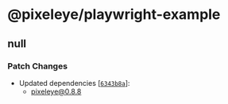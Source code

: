 # @pixeleye/playwright-example

## null

### Patch Changes

- Updated dependencies [[`6343b8a`](https://github.com/pixeleye-io/pixeleye/commit/6343b8a812c7ce648c58d07f3a526e6f9bad01d1)]:
  - pixeleye@0.8.8
